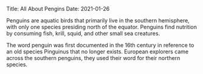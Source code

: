 Title: All About Pengins
Date: 2021-01-26

Penguins are aquatic birds that primarily live in the southern hemisphere, with only one species presiding north of the equator. Penguins find nutrition by consuming fish, krill, squid, and other small sea creatures. 

The word penguin was first documented in the 16th century in reference to an old species Pinguinus that no longer exists. European explorers came across the southern penguins, they used their word for their northern species. 
